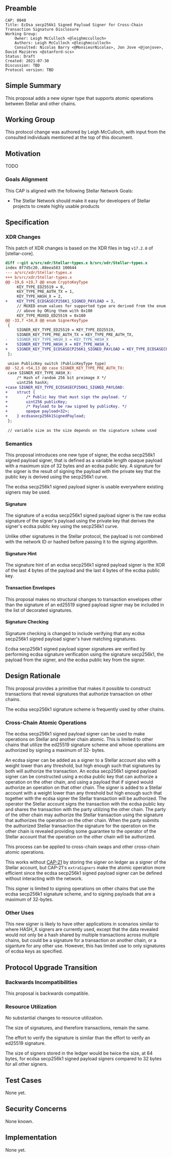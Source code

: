 ## Preamble

```
CAP: 0040
Title: EcDsa secp256k1 Signed Payload Signer for Cross-Chain Transaction Signature Disclosure
Working Group:
    Owner: Leigh McCulloch <@leighmcculloch>
    Authors: Leigh McCulloch <@leighmcculloch>
    Consulted: Nicolas Barry <@MonsieurNicolas>, Jon Jove <@jonjove>, David Mazières <@stanford-scs>
Status: Draft
Created: 2021-07-30
Discussion: TBD
Protocol version: TBD
```

## Simple Summary

This proposal adds a new signer type that supports atomic operations between Stellar and other chains.

## Working Group

This protocol change was authored by Leigh McCulloch, with input from the
consulted individuals mentioned at the top of this document.

## Motivation

TODO

### Goals Alignment

This CAP is aligned with the following Stellar Network Goals:

- The Stellar Network should make it easy for developers of Stellar projects to
create highly usable products

## Specification

### XDR Changes

This patch of XDR changes is based on the XDR files in tag `v17.2.0` of
[stellar-core].

```diff mddiffcheck.base=v17.2.0
diff --git a/src/xdr/Stellar-types.x b/src/xdr/Stellar-types.x
index 8f7d5c20..88eea583 100644
--- a/src/xdr/Stellar-types.x
+++ b/src/xdr/Stellar-types.x
@@ -19,6 +19,7 @@ enum CryptoKeyType
     KEY_TYPE_ED25519 = 0,
     KEY_TYPE_PRE_AUTH_TX = 1,
     KEY_TYPE_HASH_X = 2,
+    KEY_TYPE_ECDSASECP256K1_SIGNED_PAYLOAD = 3,
     // MUXED enum values for supported type are derived from the enum values
     // above by ORing them with 0x100
     KEY_TYPE_MUXED_ED25519 = 0x100
@@ -33,7 +34,8 @@ enum SignerKeyType
 {
     SIGNER_KEY_TYPE_ED25519 = KEY_TYPE_ED25519,
     SIGNER_KEY_TYPE_PRE_AUTH_TX = KEY_TYPE_PRE_AUTH_TX,
-    SIGNER_KEY_TYPE_HASH_X = KEY_TYPE_HASH_X
+    SIGNER_KEY_TYPE_HASH_X = KEY_TYPE_HASH_X,
+    SIGNER_KEY_TYPE_ECDSASECP256K1_SIGNED_PAYLOAD = KEY_TYPE_ECDSASECP256K1_SIGNED_PAYLOAD
 };
 
 union PublicKey switch (PublicKeyType type)
@@ -52,6 +54,13 @@ case SIGNER_KEY_TYPE_PRE_AUTH_TX:
 case SIGNER_KEY_TYPE_HASH_X:
     /* Hash of random 256 bit preimage X */
     uint256 hashX;
+case SIGNER_KEY_TYPE_ECDSASECP256K1_SIGNED_PAYLOAD:
+    struct {
+        /* Public key that must sign the payload. */
+        uint256 publicKey;
+        /* Payload to be raw signed by publicKey. */
+        opaque payload<32>;
+    } ecdsasecp256k1SignedPayload;
 };
 
 // variable size as the size depends on the signature scheme used
```

### Semantics

This proposal introduces one new type of signer, the ecdsa secp256k1 signed
payload signer, that is defined as a variable length opaque payload with a
maximum size of 32 bytes and an ecdsa public key. A signature for the signer is
the result of signing the payload with the private key that the public key is
derived using the secp256k1 curve.

The ecdsa secp256k1 signed payload signer is usable everywhere existing signers
may be used.

#### Signature

The signature of a ecdsa secp256k1 signed payload signer is the raw ecdsa
signature of the signer's payload using the private key that derives the
signer's ecdsa public key using the secp256k1 curve.

Unlike other signatures in the Stellar protocol, the payload is not combined
with the network ID or hashed before passing it to the signing algorithm.

#### Signature Hint

The signature hint of an ecdsa secp256k1 signed payload signer is the XOR of the
last 4 bytes of the payload and the last 4 bytes of the ecdsa public key.

#### Transaction Envelopes

This proposal makes no structural changes to transaction envelopes other than
the signature of an ed25519 signed payload signer may be included in the list of
decorated signatures.

#### Signature Checking

Signature checking is changed to include verifying that any ecdsa secp256k1
signed payload signer's have matching signatures.

Ecdsa secp256k1 signed payload signer signatures are verified by performing
ecdsa signature verification using the signature secp256k1, the payload from the
signer, and the ecdsa public key from the signer.

## Design Rationale

This proposal provides a primitive that makes it possible to construct
transactions that reveal signatures that authorize transaction on other chains.

The ecdsa secp256k1 signature scheme is frequently used by other chains.

### Cross-Chain Atomic Operations

The ecdsa secp256k1 signed payload signer can be used to make operations on
Stellar and another chain atomic. This is limited to other chains that utilize
the ed25519 signature scheme and whose operations are authorized by signing a
maximum of 32- bytes.

An ecdsa signer can be added as a signer to a Stellar account also with a weight
lower than any threshold, but high enough such that signatures by both will
authorize the transaction. An ecdsa secp256k1 signed payload signer can be
constructed using a ecdsa public key that can authorize a operation on the other
chain, and using a payload that if signed would authorize an operation on that
other chain. The signer is added to a Stellar account with a weight lower than
any threshold but high enough such that together with the ecdsa signer the
Stellar transaction will be authorized. The operator the Stellar account signs
the transaction with the ecdsa public key and shares the transaction with the
party utilizing the other chain. The party of the other chain may authorize the
Stellar transaction using the signature that authorizes the operation on the
other chain. When the party submits the authorized Stellar transaction the
signature for the operation on the other chain is revealed providing some
guarantee to the operator of the Stellar account that the operation on the other
chain will be authorized.

This process can be applied to cross-chain swaps and other cross-chain atomic
operations.

This works without [CAP-21] by storing the signer on ledger as a signer of the
Stellar account, but CAP-21's `extraSigners` make the atomic operation more
efficient since the ecdsa secp256k1 signed payload signer can be defined without
interacting with the network.

This signer is limited to signing operations on other chains that use the ecdsa
secp256k1 signature scheme, and to signing payloads that are a maximum of
32-bytes.

### Other Uses

This new signer is likely to have other applications in scenarios similar to
where HASH_X signers are currently used, except that the data revealed would not
only be a hash shared by multiple transactions across multiple chains, but could
be a signature for a transaction on another chain, or a siganture for any other
use. However, this has limited use to only signatures of ecdsa keys as
specified.

## Protocol Upgrade Transition

### Backwards Incompatibilities

This proposal is backwards compatible.

### Resource Utilization

No substantial changes to resource utilization.

The size of signatures, and therefore transactions, remain the same.

The effort to verify the signature is similar than the effort to verify an
ed25519 signature.

The size of signers stored in the ledger would be twice the size, at 64 bytes,
for ecdsa secp256k1 signed payload signers compared to 32 bytes for all other signers.

## Test Cases

None yet.

## Security Concerns

None known.

## Implementation

None yet.

[CAP-21]: ./cap-0021.md
